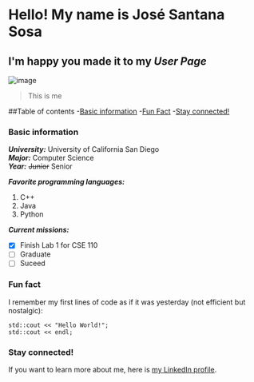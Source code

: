 # Hello! My name is **José Santana Sosa**
## I'm happy you made it to my *User Page*

![image](https://media-exp1.licdn.com/dms/image/C5603AQGhBNM_dU4R8w/profile-displayphoto-shrink_400_400/0/1602271803346?e=1638403200&v=beta&t=AGVEIm7WYKbDUnfH1ruYza9wX3YyLDaT1xtCyACQrb8)
> This is me

##Table of contents
-[Basic information](https://jvsantanasosa.github.io/CSE110/#basic-information)
-[Fun Fact](https://jvsantanasosa.github.io/CSE110/#fun-fact)
-[Stay connected!](https://jvsantanasosa.github.io/CSE110/#stay-connected)

### Basic information
***University:*** University of California San Diego\
***Major:*** Computer Science\
***Year:*** ~~Junior~~ Senior

***Favorite programming languages:*** 
1. C++
2. Java
3. Python

***Current missions:***
- [x] Finish Lab 1 for CSE 110
- [ ] Graduate
- [ ] Suceed

### Fun fact
I remember my first lines of code as if it was yesterday (not efficient but nostalgic):
```
std::cout << "Hello World!";
std::cout << endl;
```

### Stay connected!
If you want to learn more about me, here is [my LinkedIn profile](https://www.linkedin.com/in/josevictorsantana/).


